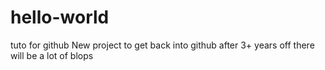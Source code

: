 # hello-world
tuto for github
New project to get back into github after 3+ years off
there will be a lot of blops
